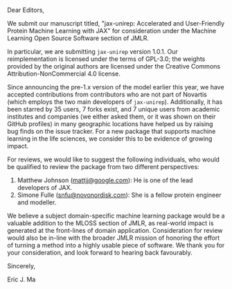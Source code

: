 Dear Editors,

We submit our manuscript titled,
"jax-unirep: Accelerated and User-Friendly Protein Machine Learning with JAX"
for consideration under the Machine Learning Open Source Software section
of JMLR.

In particular, we are submitting `jax-unirep` version 1.0.1.
Our reimplementation is licensed under the terms of GPL-3.0;
the weights provided by the original authors
are licensed under the Creative Commons Attribution-NonCommercial 4.0 license.

Since announcing the pre-1.x version of the model earlier this year,
we have accepted contributions from contributors who are not part of Novartis
(which employs the two main developers of `jax-unirep`).
Additionally, it has been starred by 35 users, 7 forks exist,
and 7 unique users from academic institutes and companies
(we either asked them, or it was shown on their GitHub profiles)
in many geographic locations
have helped us by raising bug finds on the issue tracker.
For a new package that supports machine learning in the life sciences,
we consider this to be evidence of growing impact.

For reviews, we would like to suggest the following individuals,
who would be qualified to review the package from two different perspectives:

1. Matthew Johnson (mattjj@google.com): He is one of the lead developers of JAX.
2. Simone Fulle (snfu@novonordisk.com): She is a fellow protein engineer and modeller.

We believe a subject domain-specific machine learning package
would be a valuable addition to the MLOSS section of JMLR,
as real-world impact is generated at the front-lines of domain application.
Consideration for review would also be in-line with the broader JMLR mission
of honoring the effort of turning a method
into a highly usable piece of software.
We thank you for your consideration,
and look forward to hearing back favourably.

Sincerely,

Eric J. Ma
